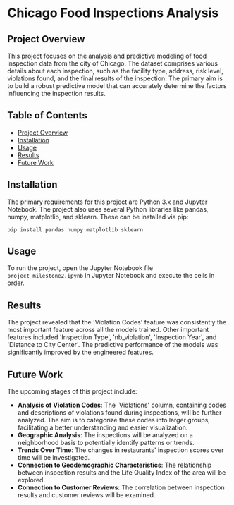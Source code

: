 # Chicago Food Inspections Analysis

## Project Overview

This project focuses on the analysis and predictive modeling of food inspection data from the city of Chicago. The dataset comprises various details about each inspection, such as the facility type, address, risk level, violations found, and the final results of the inspection. The primary aim is to build a robust predictive model that can accurately determine the factors influencing the inspection results.

## Table of Contents

- [Project Overview](#project-overview)
- [Installation](#installation)
- [Usage](#usage)
- [Results](#results)
- [Future Work](#future-work)

## Installation

The primary requirements for this project are Python 3.x and Jupyter Notebook. The project also uses several Python libraries like pandas, numpy, matplotlib, and sklearn. These can be installed via pip:

```
pip install pandas numpy matplotlib sklearn
```

## Usage

To run the project, open the Jupyter Notebook file `project_milestone2.ipynb` in Jupyter Notebook and execute the cells in order.

## Results

The project revealed that the 'Violation Codes' feature was consistently the most important feature across all the models trained. Other important features included 'Inspection Type', 'nb_violation', 'Inspection Year', and 'Distance to City Center'. The predictive performance of the models was significantly improved by the engineered features.

## Future Work

The upcoming stages of this project include:

- **Analysis of Violation Codes**: The 'Violations' column, containing codes and descriptions of violations found during inspections, will be further analyzed. The aim is to categorize these codes into larger groups, facilitating a better understanding and easier visualization.
- **Geographic Analysis**: The inspections will be analyzed on a neighborhood basis to potentially identify patterns or trends.
- **Trends Over Time**: The changes in restaurants' inspection scores over time will be investigated.
- **Connection to Geodemographic Characteristics**: The relationship between inspection results and the Life Quality Index of the area will be explored.
- **Connection to Customer Reviews**: The correlation between inspection results and customer reviews will be examined.
